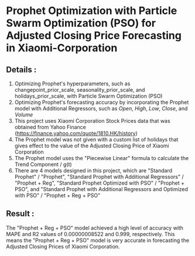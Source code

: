 # **Prophet Optimization with Particle Swarm Optimization (PSO) for Adjusted Closing Price Forecasting in Xiaomi-Corporation**

## **Details :**
1. Optimizing Prophet's hyperparameters, such as changepoint_prior_scale, seasonality_prior_scale, and holidays_prior_scale, with Particle Swarm Optimization (PSO)
2. Optimizing Prophet's forecasting accuracy by incorporating the Prophet model with Additional Regressors, such as *Open*, *High*, *Low*, *Close*, and *Volume*
3. This project uses Xiaomi Corporation Stock Prices data that was obtained from Yahoo Finance (https://finance.yahoo.com/quote/1810.HK/history)
4. The Prophet model was not given with a custom list of holidays that gives effect to the value of the Adjusted Closing Price of Xiaomi Corporation
5. The Prophet model uses the "Piecewise Linear" formula to calculate the Trend Component / g(t)
6. There are 4 models designed in this project, which are "Standard Prophet" / "Prophet", "Standard Prophet with Additional Regressors" / "Prophet + Reg", "Standard Prophet Optimized with PSO" / "Prophet + PSO", and "Standard Prophet with Additional Regressors and Optimized with PSO" / "Prophet + Reg + PSO"

## **Result :**
The "Prophet + Reg + PSO" model achieved a high level of accuracy with MAPE and R2 values of 0.00000008522 and 0.999, respectively. This means the "Prophet + Reg + PSO" model is very accurate in forecasting the Adjusted Closing Prices of Xiaomi Corporation.

